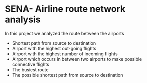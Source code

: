 # SENA- Airline route network analysis
In this project we analyzed the route between the airports 
  - Shortest path from source to destination
  - Airport with the highest out-going flights
  - Airport with the highest number of incoming flights
  - Airport which occurs in between two airports to make possible connective flights
  - The busiest route
  - The possible shortest path from source to destination
